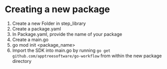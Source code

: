 # Creating a new package

1. Create a new Folder in step_library
2. Create a package.yaml
3. In Package.yaml, provide the name of your package
4. Create a main.go
5. go mod init <package_name>
6. Import the SDK into main.go by running `go get github.com/apptreesoftware/go-workflow` from within the new package directory